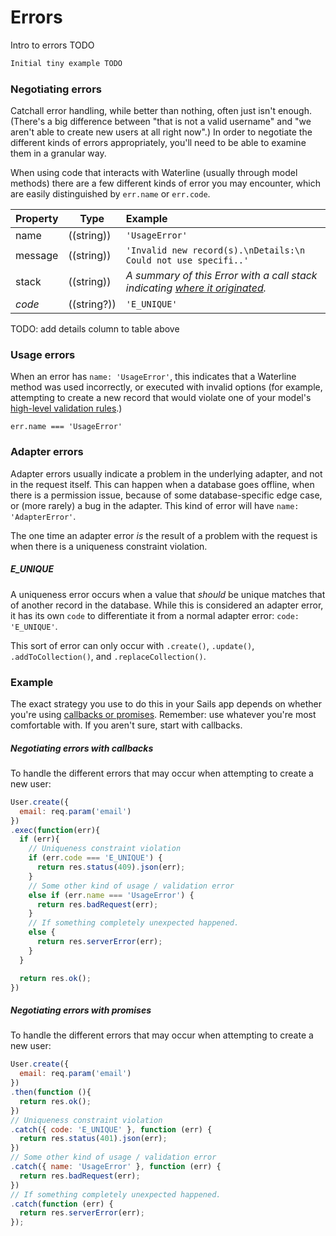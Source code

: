 # Errors

Intro to errors TODO

```javascript
Initial tiny example TODO
```


### Negotiating errors

Catchall error handling, while better than nothing, often just isn't enough. (There's a big difference between "that is not a valid username" and "we aren't able to create new users at all right now".) In order to negotiate the different kinds of errors appropriately, you'll need to be able to examine them in a granular way.

When using code that interacts with Waterline (usually through model methods) there are a few different kinds of error you may encounter, which are easily distinguished by `err.name` or `err.code`.

| Property       | Type          | Example            |
|:---------------|---------------|:-------------------|
| name           | ((string))    | `'UsageError'`     |
| message        | ((string))    | `'Invalid new record(s).\nDetails:\n  Could not use specifi..'`     |
| stack          | ((string))    | _A summary of this Error with a call stack indicating [where it originated](https://nodejs.org/dist/latest-v7.x/docs/api/errors.html#errors_error_stack)._    |
| _code_         | ((string?))   | `'E_UNIQUE'`       |

TODO: add details column to table above

### Usage errors

When an error has `name: 'UsageError'`, this indicates that a Waterline method was used incorrectly, or executed with invalid options (for example, attempting to create a new record that would violate one of your model's [high-level validation rules](http://sailsjs.com/documentation/concepts/models-and-orm/validations#?validation-rules).)

```
err.name === 'UsageError'
```

### Adapter errors

Adapter errors usually indicate a problem in the underlying adapter, and not in the request itself. This can happen when a database goes offline, when there is a permission issue, because of some database-specific edge case, or (more rarely) a bug in the adapter. This kind of error will have `name: 'AdapterError'`.

The one time an adapter error _is_ the result of a problem with the request is when there is a uniqueness constraint violation.

##### E_UNIQUE

A uniqueness error occurs when a value that _should_ be unique matches that of another record in the database. While this is considered an adapter error, it has its own `code` to differentiate it from a normal adapter error: `code: 'E_UNIQUE'`.

This sort of error can only occur with `.create()`, `.update()`, `.addToCollection()`, and `.replaceCollection()`.

### Example

The exact strategy you use to do this in your Sails app depends on whether you're using [callbacks or promises](https://github.com/balderdashy/sails/issues/3459#issuecomment-171039631).  Remember: use whatever you're most comfortable with.  If you aren't sure, start with callbacks.

##### Negotiating errors with callbacks

To handle the different errors that may occur when attempting to create a new user:

```javascript
User.create({
  email: req.param('email')
})
.exec(function(err){
  if (err){
    // Uniqueness constraint violation
    if (err.code === 'E_UNIQUE') {
      return res.status(409).json(err);
    }
    // Some other kind of usage / validation error
    else if (err.name === 'UsageError') {
      return res.badRequest(err);
    }
    // If something completely unexpected happened.
    else {
      return res.serverError(err);
    }
  }

  return res.ok();
})
```

##### Negotiating errors with promises

To handle the different errors that may occur when attempting to create a new user:

```javascript
User.create({
  email: req.param('email')
})
.then(function (){
  return res.ok();
})
// Uniqueness constraint violation
.catch({ code: 'E_UNIQUE' }, function (err) {
  return res.status(401).json(err);
})
// Some other kind of usage / validation error
.catch({ name: 'UsageError' }, function (err) {
  return res.badRequest(err);
})
// If something completely unexpected happened.
.catch(function (err) {
  return res.serverError(err);
});
```


<docmeta name="displayName" value="Errors">
